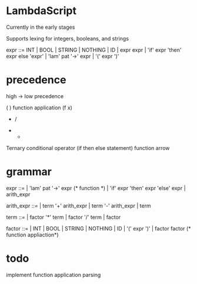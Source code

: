 # LambdaScript

Currently in the early stages

Supports lexing for integers, booleans, and strings

expr ::= INT
| BOOL
| STRING
| NOTHING
| ID
| expr expr
| 'if' expr 'then' expr else 'expr'
| 'lam' pat '->' expr
| '(' expr ')'

# precedence

high -> low precedence

( )
function application (f x)
* /
+ -
Ternary conditional operator (if then else statement)
function arrow


# grammar

expr ::= 
  | 'lam' pat '->' expr (* function *)
  | 'if' expr 'then' expr 'else' expr
  | arith_expr

arith_expr ::= 
  | term '+' arith_expr 
  | term '-' arith_expr 
  | term

term ::= 
  | factor '*' term 
  | factor '/' term 
  | factor

factor ::= 
  | INT
  | BOOL
  | STRING
  | NOTHING
  | ID
  | '(' expr ')'
  | factor factor (* function appliaction*)


  # todo

  implement function application parsing